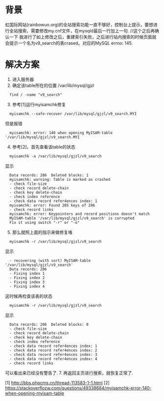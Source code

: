 # 背景
虹国际网站(rainbowun.org)的全站搜索功能一直不够好，控制台上提示，要想进行全站搜索，需要修改my.cnf文件，在mysqld最后一行加上一句.
//这个之后再确认一下
我进行了如上修改之后，重建索引失败，之后进行站内搜索的时候页面就会提示一个名为v9_search的表crased。对应的MySQL errno: 145.

# 解决方案
1. 进入服务器
2. 确定该table所在的位置 /var/lib/mysql/gjzl
```
  find / -name "v9_search"
```

3. 参考[1]运行myisamchk修复
```
  myisamchk --safe-recover /var/lib/mysql/gjzl/v9_search.MYI
```
但是报错
```
  myisamchk: error: 140 when opening MyISAM-table '/var/lib/mysql/gjzl/v9_search.MYI
```
4. 参考[2]，首先查看该table的状态
```
  myisamchk -a /var/lib/mysql/gjzl/v9_search
```
显示
```
  Data records: 286  Deleted blocks: 1
  myisamchk: warning: Table is marked as crashed
  - check file-size
  - check record delete-chain
  - check key delete-chain
  - check index reference
  - check data record refer4ences index: 1
  myisamchk: error: Found 285 keys of 286
  - check record links
  myisamchk: error: Keypointers and record positions doesn't match
  MyISAM-table '/var/lib/mysql/gjzl/v9_search' is corrupted
  Fix it using switch "-r" or "-o"
```
5. 那么就照上面的指示来做修复咯
```
  myisamchk -r /var/lib/mysql/gjzl/v9_search
```
显示
```
  - recovering (with sort) MyISAM-table '/var/lib/mysql/gjzl/v9_search'
  Data records: 286
  - Fixing index 1
  - Fixing index 2
  - Fixing index 3
  - Fixing index 4
```
这时候再检查该表的状态
```
  myisamchk -r /var/lib/mysql/gjzl/v9_search
```
显示
```
  Data records: 286  Deleted blocks: 0
  - check file-size
  - check record delete-chain
  - check key delete-chain
  - check index reference
  - check data record refer4ences index: 1
  - check data record refer4ences index: 2
  - check data record refer4ences index: 3
  - check data record refer4ences index: 4
  - check record links
```
可以看出来已经没有警告了.
7. 再返回主页进行搜索，就恢复正常了.

[1] http://bbs.phpcms.cn/thread-113583-1-1.html
[2] https://stackoverflozw.com/questions/49338684/myisamchk-error-140-when-opening-myisam-table
